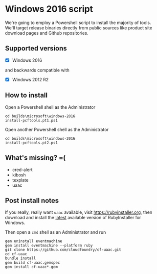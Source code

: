 # Windows 2016 script

We're going to employ a Powershell script to install the majority of tools.  We'll target release binaries directly from public sources like product site download pages and Github repositories.

## Supported versions

- [x] Windows 2016

and backwards compatible with

- [x] Windows 2012 R2

## How to install

Open a Powershell shell as the Administrator

```
cd builds\microsoft\windows-2016
install-pcftools.pt1.ps1
```

Open another Powershell shell as the Administrator

```
cd builds\microsoft\windows-2016
install-pcftools.pt2.ps1
```

## What's missing? =(

* cred-alert
* kibosh
* texplate
* uaac

## Post install notes

If you really, really want `uaac` available, visit https://rubyinstaller.org, then download and install the [latest](https://github.com/oneclick/rubyinstaller2/releases/download/RubyInstaller-2.6.1-1/rubyinstaller-devkit-2.6.1-1-x64.exe) available version of RubyInstaller for Windows.

Then open a `cmd` shell as an Administrator and run

```
gem uninstall eventmachine
gem install eventmachine --platform ruby
git clone https://github.com/cloudfoundry/cf-uaac.git
cd cf-uaac
bundle install 
gem build cf-uaac.gemspec 
gem install cf-uaac*.gem
```
